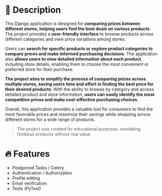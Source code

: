 # 📃 Description

This Django application is designed for **comparing prices between different stores, helping users find the best 
deals on various products**. The project provides a **user-friendly interface** to browse products across different 
categories and view price variations among stores. 

Users can **search for specific products or explore product categories to compare prices and make informed purchasing 
decisions**. The application also **allows users to view detailed information about each product**, including store 
details, enabling them to choose the most convenient or preferred store for their purchase.

**The project aims to simplify the process of comparing prices across multiple stores, saving users time and effort in 
finding the best price for their desired products**. With the ability to browse by category and access detailed product 
and store information, **users can easily identify the most competitive prices and make cost-effective purchasing 
choices**.

Overall, this application provides a valuable tool for consumers to find the most favorable prices and maximize their 
savings while shopping across different stores for a wide range of products.

> The project was created for educational purposes, simulating fictitious products without real value.

# 🔥 Features

* Postponed Tasks / Celery
* Authentication / Authorization
* Profile editing
* Email verification
* Tests (PyTest)

